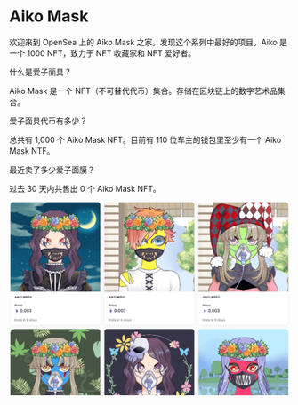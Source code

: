 # Aiko Mask

欢迎来到 OpenSea 上的 Aiko Mask 之家。发现这个系列中最好的项目。Aiko 是一个 1000 NFT，致力于 NFT 收藏家和 NFT 爱好者。

什么是爱子面具？

Aiko Mask 是一个 NFT（不可替代代币）集合。存储在区块链上的数字艺术品集合。

爱子面具代币有多少？

总共有 1,000 个 Aiko Mask NFT。目前有 110 位车主的钱包里至少有一个 Aiko Mask NTF。

最近卖了多少爱子面膜？

过去 30 天内共售出 0 个 Aiko Mask NFT。

![nft](b2f08630-db92-44e0-8f06-571a2afc88bb.png)
